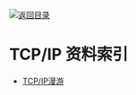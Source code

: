 [![返回目录](https://parg.co/UGo)](https://parg.co/b4z) 

# TCP/IP 资料索引

- [TCP/IP漫游](http://blog.mrriddler.com/2017/01/13/TCP:IP%E6%BC%AB%E6%B8%B8/)